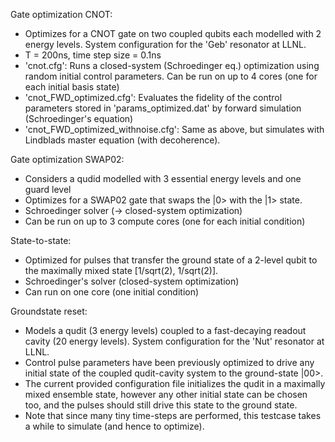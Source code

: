 Gate optimization CNOT:
  * Optimizes for a CNOT gate on two coupled qubits each modelled with 2 energy levels. System configuration for the 'Geb' resonator at LLNL.
  * T = 200ns, time step size = 0.1ns
  * 'cnot.cfg': Runs a closed-system (Schroedinger eq.) optimization using random initial control parameters. Can be run on up to 4 cores (one for each initial basis state)
  * 'cnot_FWD_optimized.cfg': Evaluates the fidelity of the control parameters stored in 'params_optimized.dat' by forward simulation (Schroedinger's equation)
  * 'cnot_FWD_optimized_withnoise.cfg': Same as above, but simulates with Lindblads master equation (with decoherence). 

Gate optimization SWAP02:
  * Considers a qudid modelled with 3 essential energy levels and one guard level
  * Optimizes for a SWAP02 gate that swaps the |0> with the |1> state. 
  * Schroedinger solver (-> closed-system optimization)
  * Can be run on up to 3 compute cores (one for each initial condition)

State-to-state:
  * Optimized for pulses that transfer the ground state of a 2-level qubit to the maximally mixed state [1/sqrt(2), 1/sqrt(2)].
  * Schroedinger's solver (closed-system optimization)
  * Can run on one core (one initial condition)

Groundstate reset:   
  * Models a qudit (3 energy levels) coupled to a fast-decaying readout cavity (20 energy levels). System configuration for the 'Nut' resonator at LLNL.
  * Control pulse parameters have been previously optimized to drive any initial state of the coupled qudit-cavity system to the ground-state |00>. 
  * The current provided configuration file initializes the qudit in a maximally mixed ensemble state, however any other initial state can be chosen too, and the pulses should still drive this state to the ground state. 
  * Note that since many tiny time-steps are performed, this testcase takes a while to simulate (and hence to optimize).

